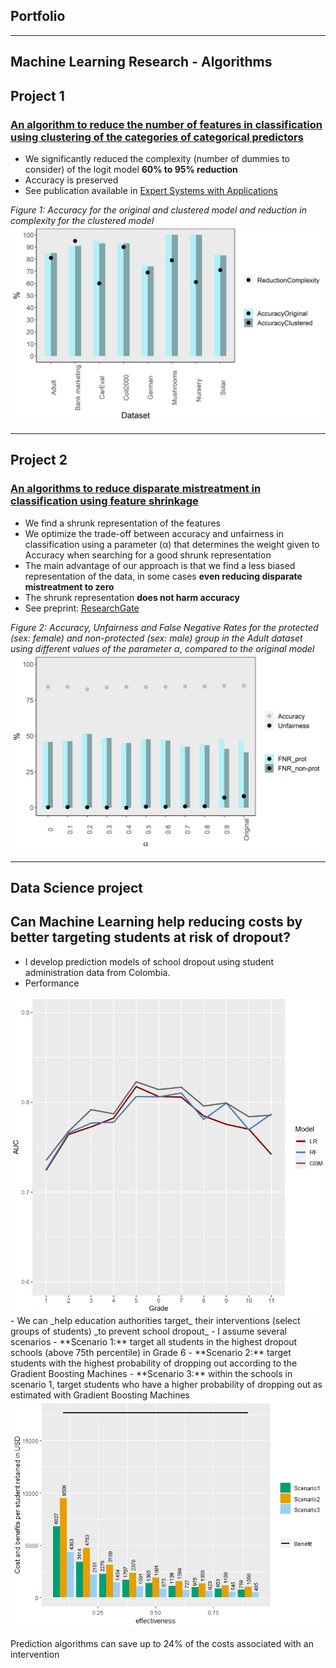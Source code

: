 ## Portfolio
---
## Machine Learning Research - Algorithms
## Project 1 
### [An algorithm to reduce the number of features in classification using clustering of the categories of categorical predictors](https://marcelagalvisres.github.io/clustcat/)

- We significantly reduced the complexity (number of dummies to consider) of the logit model **60% to 95% reduction**
- Accuracy is preserved
- See publication available in [Expert Systems with Applications](https://doi.org/10.1016/j.eswa.2021.115245)


_Figure 1: Accuracy for the original and clustered model and reduction in complexity for the clustered model_
<img src="images/effect_clust.jpeg?raw=true"/>

---

## Project 2 
### [An algorithms to reduce disparate mistreatment in classification using feature shrinkage](https://www.researchgate.net/publication/358614960_Improving_fairness_of_Generalized_Linear_Models_by_feature_shrinkage)

- We find a shrunk representation of the features 
- We optimize the trade-off between accuracy and unfairness in classification using a parameter (&alpha;) that determines the weight given to Accuracy when searching for a good shrunk representation
- The main advantage of our approach is that we find a less biased representation of the data, in some cases **even reducing disparate mistreatment to zero** 
- The shrunk representation **does not harm accuracy**
- See preprint: [ResearchGate](https://www.researchgate.net/publication/358614960_Improving_fairness_of_Generalized_Linear_Models_by_feature_shrinkage)

_Figure 2: Accuracy, Unfairness and False Negative Rates for the protected (sex: female) and non-protected (sex: male) group in the Adult dataset using different values of the parameter &alpha;, compared to the original model_
<img src="images/Adult_sex.jpeg?raw=true"/> 

---
## Data Science project 
## Can Machine Learning help reducing costs by better targeting students at risk of dropout?
- I develop prediction models of school dropout using student administration data from Colombia.
- Performance
<img src="images/auc.PNG?raw=true"/> 
- We can _help education authorities target_ their interventions (select groups of students) _to prevent school dropout_
- I assume several scenarios
  - **Scenario 1:** target all students in the highest dropout schools (above 75th percentile) in Grade 6
  - **Scenario 2:** target students with the highest probability of dropping out according to the Gradient Boosting Machines
  - **Scenario 3:** within the schools in scenario 1, target students who have a higher probability of dropping out as estimated with Gradient Boosting Machines

<img src="images/color_blind.png?raw=true"/> 

Prediction algorithms can save up to 24% of the costs associated with an intervention

